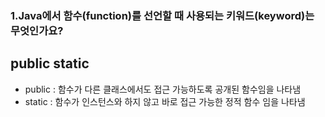 ### 1.Java에서 함수(function)를 선언할 때 사용되는 키워드(keyword)는 무엇인가요?

## public static 

* public : 함수가 다른 클래스에서도 접근 가능하도록 공개된 함수임을 나타냄 
* static : 함수가 인스턴스와 하지 않고 바로 접근 가능한 정적 함수 임을 나타냄
